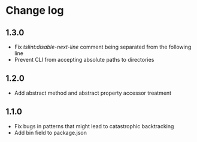 
# Change log
## 1.3.0
* Fix _tslint:disable-next-line_ comment being separated from the following line
* Prevent CLI from accepting absolute paths to directories

## 1.2.0
* Add abstract method and abstract property accessor treatment

## 1.1.0
* Fix bugs in patterns that might lead to catastrophic backtracking
* Add bin field to package.json
